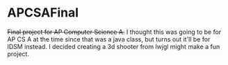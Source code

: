 # APCSAFinal
~~Final project for AP Computer Science A.~~ I thought this was going to be for AP CS A at the time since that was a java class, but turns out it'll be for IDSM instead. I decided creating a 3d shooter from lwjgl might make a fun project.
